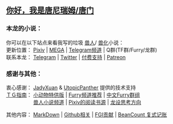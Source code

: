 ## [你好，我是唐尼瑞姆/唐门](https://www.pixiv.net/novel/show.php?id=11775832)  

### 本龙的小说：
你可以在以下站点来看我写的垃圾
[兽人](https://zh.wikipedia.org/zh/%E7%8D%B8%E8%BF%B7)/
[兽化](https://baike.baidu.com/item/TransFur)小说：  
更新位置：
[Pixiv](https://www.pixiv.net/member.php?id=16721009) | 
[MEGA](https://mega.nz/#F!bJRx1KLT!_XN_92cmsPGypMMrcWYz1A) | 
[Telegram频道](https://t.me/s/TNTwwxs) |
Q群(TF群/Furry/龙群)  
联系本龙：
[Telegram](https://t.me/TNT_wwxs) |
[Twitter](https://twitter.com/TNTwwxs) |
[付费支持](https://kdocs.cn/l/slkWbodUc) |
[Patreon](https://www.patreon.com/join/TNTwwxs)

### 感谢与其他：
衷心感谢：
[JadyXuan](https://github.com/JadyXuan) & 
[UtopicPanther](https://github.com/UtopicPanther) 
提供的技术支持  
[ＴＧ指南](https://telegra.ph/TNTwwxs-01-08-06)： 
[小动物特供版](https://telegra.ph/TNTwwxs-09-08-06) | 
[Furry频道推荐](https://telegra.ph/TNTwwxs-02-08-06) | 
[中文Furry群组](https://telegra.ph/TNTwwxs-08-08-06)   
　　　　　
[兽人小说频道](https://t.me/FurryNovels) | 
[Pixiv的阅读书源](https://github.com/DowneyRem/PixivSource) | 
[龙设思考方向](https://github.com/DowneyRem/DowneyRem/blob/main/CreateADragon.md)

其他内容：
[MarkDown](https://github.com/DowneyRem/DowneyRem/blob/main/MarkDown.md) | 
[Github相关](https://github.com/DowneyRem/DowneyRem/blob/main/GitHub.md) | 
[FGI贡献](https://github.com/DowneyRem/DowneyRem/blob/main/FGI.md) | 
[BeanCount 复式记账](https://github.com/DowneyRem/DowneyRem/blob/main/BeanCount.md)    
　　　　　



